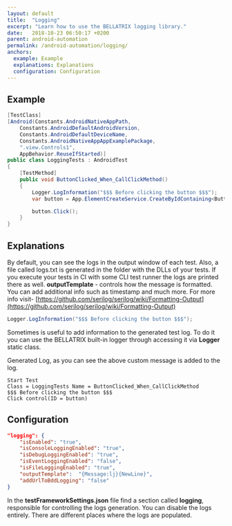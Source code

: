 ```yaml
---
layout: default
title:  "Logging"
excerpt: "Learn how to use the BELLATRIX logging library."
date:   2018-10-23 06:50:17 +0200
parent: android-automation
permalink: /android-automation/logging/
anchors:
  example: Example
  explanations: Explanations
  configuration: Configuration
---
```

Example
-------
```csharp
[TestClass]
[Android(Constants.AndroidNativeAppPath,
    Constants.AndroidDefaultAndroidVersion,
    Constants.AndroidDefaultDeviceName,
    Constants.AndroidNativeAppAppExamplePackage,
    ".view.Controls1",
    AppBehavior.ReuseIfStarted)]
public class LoggingTests : AndroidTest
{
    [TestMethod]
    public void ButtonClicked_When_CallClickMethod()
    {
        Logger.LogInformation("$$$ Before clicking the button $$$");
        var button = App.ElementCreateService.CreateByIdContaining<Button>("button");

        button.Click();
    }
}
```

Explanations
------------
By default, you can see the logs in the output window of each test. Also, a file called logs.txt is generated in the folder with the DLLs of your tests. If you execute your tests in CI with some CLI test runner the logs are printed there as well. **outputTemplate** - controls how the message is formatted. You can add additional info such as timestamp and much more. For more info visit- [https://github.com/serilog/serilog/wiki/Formatting-Output](https://github.com/serilog/serilog/wiki/Formatting-Output)
```csharp
Logger.LogInformation("$$$ Before clicking the button $$$");
```
Sometimes is useful to add information to the generated test log. To do it you can use the BELLATRIX built-in logger through accessing it via **Logger** static class.

Generated Log, as you can see the above custom message is added to the log.

```
Start Test
Class = LoggingTests Name = ButtonClicked_When_CallClickMethod
$$$ Before clicking the button $$$
Click control(ID = button)
```

Configuration
-------------
```json
"logging": {
    "isEnabled": "true",
    "isConsoleLoggingEnabled": "true",
    "isDebugLoggingEnabled": "true",
    "isEventLoggingEnabled": "false",
    "isFileLoggingEnabled": "true",
    "outputTemplate":  "{Message:lj}{NewLine}",
    "addUrlToBddLogging": "false"
}
```
In the **testFrameworkSettings.json** file find a section called **logging**, responsible for controlling the logs generation. You can disable the logs entirely. There are different places where the logs are populated.